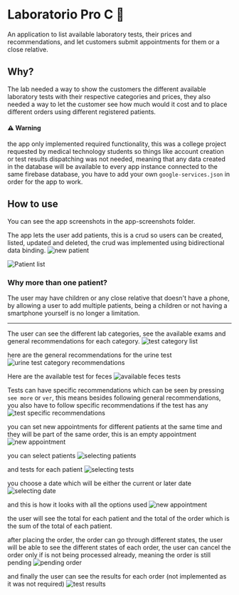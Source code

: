 # Laboratorio Pro C 🔬
An application to list available laboratory tests, their prices and recommendations, and let customers submit appointments for them or a close relative.

## Why?
The lab needed a way to show the customers the different available laboratory tests with their respective categories and prices, they also needed a way to let the customer see how much would it cost and to place different orders using different registered patients.

#### ⚠️ Warning
the app only implemented required functionality, this was a college project requested by medical technology students so things like account creation or test results dispatching was not needed, meaning that any data created in the database will be available to every app instance connected to the same firebase database, you have to add your own `google-services.json` in order for the app to work.

## How to use
You can see the app screenshots in the app-screenshots folder.

The app lets the user add patients, this is  a crud so users can be created, listed, updated and deleted, the crud was implemented using bidirectional data binding.
![new patient](./app-screenshots/user-new.jpeg)

![Patient list](./app-screenshots/patient-lists.jpeg)

### Why more than one patient?
The user may have children or any close relative that doesn't have a phone, by allowing a user to add multiple patients, being a children or not having a smartphone yourself is no longer a limitation.

---
The user can see the different lab categories, see the available exams and general recommendations for each category.
![test category list](./app-screenshots/test-category-list.jpeg)

here are the general recommendations for the urine test
![urine test category recommendations](./app-screenshots/urine-test-recommendation.jpeg)

Here are the available test for feces
![available feces tests](./app-screenshots/feces-available-tests.jpeg)

Tests can have specific recommendations which can be seen by pressing `see more` or `ver`, this means besides following general recommendations, you also have to follow specific recommendations if the test has any
![test specific recommendations](./app-screenshots/test-specific-recommendations-sperm.jpeg)

you can set new appointments for different patients at the same time and they will be part of the same order, this is an empty appointment
![new appointment](./app-screenshots/new-appointment.jpeg)

you can select patients
![selecting patients](./app-screenshots/new-appointment-patients.jpeg)

and tests for each patient
![selecting tests](./app-screenshots/new-appointment-tests.jpeg)

you choose a date which will be either the current or later date
![selecting date](./app-screenshots/new-appointment-date.jpeg)

and this is how it looks with all the options used
![new appointment](./app-screenshots/new-appointment-with-completed-fields.jpeg)

the user will see the total for each patient and the total of the order which is the sum of the total of each patient.

after placing the order, the order can go through different states, the user will be able to see the different states of each order, the user can cancel the order only if is not being processed already, meaning the order is still pending
![pending order](./app-screenshots/order-list.jpeg)

and finally the user can see the results for each order (not implemented as it was not required)
![test results](./app-screenshots/test-results.jpeg)